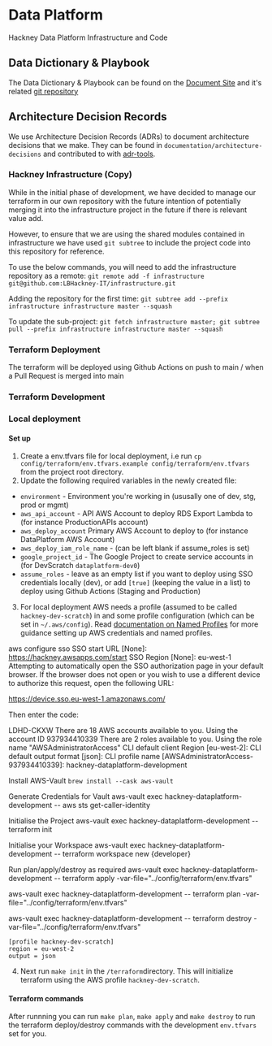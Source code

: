 # Data Platform

Hackney Data Platform Infrastructure and Code

## Data Dictionary & Playbook

The Data Dictionary & Playbook can be found on the [Document Site](https://lbhackney-it.github.io/lbh-hackney-data-platform-docs/) and it's related [git repository](https://github.com/LBHackney-IT/lbh-hackney-data-platform-docs)

## Architecture Decision Records

We use Architecture Decision Records (ADRs) to document architecture decisions that we make. They can be found in
`documentation/architecture-decisions` and contributed to with [adr-tools](https://github.com/npryce/adr-tools).

### Hackney Infrastructure (Copy)

While in the initial phase of development, we have decided to manage our terraform in our own repository with the
future intention of potentially merging it into the infrastructure project in the future if there is relevant value add.

However, to ensure that we are using the shared modules contained in infrastructure we have used `git subtree` to include
the project code into this repository for reference.

To use the below commands, you will need to add the infrastructure repository as a remote:
`git remote add -f infrastructure git@github.com:LBHackney-IT/infrastructure.git`

Adding the repository for the first time:
`git subtree add --prefix infrastructure infrastructure master --squash`

To update the sub-project:
`git fetch infrastructure master; git subtree pull --prefix infrastructure infrastructure master --squash`

### Terraform Deployment

The terraform will be deployed using Github Actions on push to main / when a Pull Request is merged into main

### Terraform Development

### Local deployment

#### Set up

1. Create a env.tfvars file for local deployment, i.e run `cp config/terraform/env.tfvars.example config/terraform/env.tfvars` from the project root directory.
2. Update the following required variables in the newly created file:
  - `environment` - Environment you're working in (ususally one of dev, stg, prod or mgmt)
  - `aws_api_account` - API AWS Account to deploy RDS Export Lambda to (for instance ProductionAPIs account)
  - `aws_deploy_account` Primary AWS Account to deploy to (for instance DataPlatform AWS Account)
  - `aws_deploy_iam_role_name` - (can be left blank if assume_roles is set)
  - `google_project_id` - The Google Project to create service accounts in (for DevScratch `dataplatform-dev0`)
  - `assume_roles` - leave as an empty list if you want to deploy using SSO credentials locally (dev), or add `[true]` (keeping the value in a list) to deploy using Github Actions (Staging and Production)

3. For local deployment AWS needs a profile (assumed to be called `hackney-dev-scratch`) in and some profile configuration (which can be set in `~/.aws/config`). Read [documentation on Named Profiles](https://docs.aws.amazon.com/cli/latest/userguide/cli-configure-profiles.html) for more guidance setting up AWS credentials and named profiles.

aws configure sso
SSO start URL [None]: https://hackney.awsapps.com/start
SSO Region [None]: eu-west-1
Attempting to automatically open the SSO authorization page in your default browser.
If the browser does not open or you wish to use a different device to authorize this request, open the following URL:

https://device.sso.eu-west-1.amazonaws.com/

Then enter the code:

LDHD-CKXW
There are 18 AWS accounts available to you.
Using the account ID 937934410339
There are 2 roles available to you.
Using the role name "AWSAdministratorAccess"
CLI default client Region [eu-west-2]:
CLI default output format [json]:
CLI profile name [AWSAdministratorAccess-937934410339]: hackney-dataplatform-development

Install AWS-Vault
`brew install --cask aws-vault`

Generate Credentials for Vault
aws-vault exec hackney-dataplatform-development -- aws sts get-caller-identity

Initialise the Project
aws-vault exec hackney-dataplatform-development -- terraform init

Initialise your Workspace
aws-vault exec hackney-dataplatform-development -- terraform workspace new {developer}

Run plan/apply/destroy as required
aws-vault exec hackney-dataplatform-development -- terraform apply -var-file="../config/terraform/env.tfvars"

aws-vault exec hackney-dataplatform-development -- terraform plan -var-file="../config/terraform/env.tfvars"

aws-vault exec hackney-dataplatform-development -- terraform destroy -var-file="../config/terraform/env.tfvars"


```
[profile hackney-dev-scratch]
region = eu-west-2
output = json
```

4. Next run `make init` in the `/terraform`directory.
This will initialize terraform using the AWS profile `hackney-dev-scratch`.

#### Terraform commands

After runnning you can run `make plan`, `make apply` and `make destroy` to run the terraform deploy/destroy commands with the development `env.tfvars` set for you.
